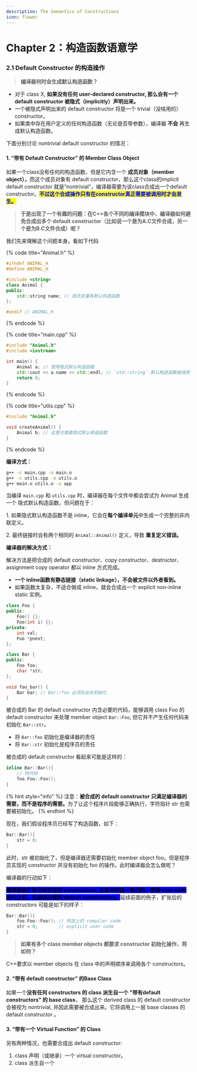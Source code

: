 ```yaml
---
description: The Semantics of Constructions
icon: flower
---
```


# Chapter 2：构造函数语意学

### 2.1 Default Constructor 的构造操作

> **编译器何时会生成默认构造函数？**

* 对于 class X, **如果没有任何 user-declared constructor, 那么会有一个 default constructor 被隐式（implicitly）声明出来。**
* 一个被隐式声明出来的 default constructor 将是一个 trivial（没啥用的）constructor。
* 如果类中存在用户定义的任何构造函数（无论是否带参数），编译器 **不会** 再生成默认构造函数。

下面分别讨论 nontrivial default constructor 的情况：

#### 1. “带有 Default Constructor” 的 Member Class Object

如果一个class没有任何的构造函数，但是它内含一个 **成员对象（member object），**&#x800C;这个成员对象有 default constructor，那么这个class的implicit default constructor 就是“nontrivial”，编译器需要为该class合成出一个default constructor。<mark style="color:blue;">**不过这个合成操作只有在constructor真正需要被调用时才会发生。**</mark>

> **于是出现了一个有趣的问题：在C++各个不同的编译模块中，编译器如何避免合成出多个 default constructor（比如说一个是为A.C文件合成，另一个是为B.C文件合成）呢？**

我们先来理解这个问题本身。看如下代码

{% code title="Animal.h" %}
```cpp
#ifndef ANIMAL_H
#define ANIMAL_H

#include <string>
class Animal {
public:
    std::string name; // 成员变量有默认构造函数
};

#endif // ANIMAL_H
```
{% endcode %}

{% code title="main.cpp" %}
```cpp
#include "Animal.h"
#include <iostream>

int main() {
    Animal a; // 使用隐式默认构造函数
    std::cout << a.name << std::endl; // `std::string` 默认构造函数被调用
    return 0;
}
```
{% endcode %}

{% code title="utils.cpp" %}
```cpp
#include "Animal.h"

void createAnimal() {
    Animal b; // 这里也需要隐式默认构造函数
}
```
{% endcode %}

**编译方式：**

```bash
g++ -c main.cpp -o main.o
g++ -c utils.cpp -o utils.o
g++ main.o utils.o -o app
```

当编译 `main.cpp` 和 `utils.cpp` 时，编译器在每个文件中都会尝试为 Animal 生成一个 隐式默认构造函数，但问题在于：

1\. 如果隐式默认构造函数不是 inline，它会在**每个编译单元**中生成一个完整的非内联定义。

2\. 最终链接时会有两个相同的 `Animal::Animal()` 定义，导致 **重复定义错误。**

**编译器的解决方式：**

解决方法是把合成的 default constructor、copy constructor、destructor、assignment copy operator 都以 inline 方式完成。

* **一个 inline函数有静态链接（static linkage），不会被文件以外者看到。**
* 如果函数太复杂，不适合做成 inline，就会合成出一个 explicit non-inline static 实例。

```cpp
class Foo {
public:
    Foo() {};
    Foo(int i) {};
private:
    int val;
    Foo *pnext;
};

class Bar {
public:
    Foo foo;
    char *str;
};

void foo_bar() {
    Bar bar; // Bar::foo 必须在此处初始化
}
```

被合成的 Bar 的 default constructor 内含必要的代码，能够调用 class Foo 的 default constructor 来处理 member object `Bar::Foo`, 但它并不产生任何代码来初始化 `Bar::str`。

* 将 `Bar::foo` 初始化是编译器的责任
* 将 `Bar::str` 初始化是程序员的责任

被合成的 default constructor 看起来可能是这样的：

```cpp
inline Bar::Bar(){
    // 伪代码
    foo.Foo::Foo();
}
```

{% hint style="info" %}
注意：**被合成的 default constructor 只满足编译器的需要，而不是程序的需要。**&#x4E3A;了让这个程序片段能够正确执行，字符指针 str 也需要被初始化。
{% endhint %}

现在，我们假设程序员已经写了构造函数，如下：

```cpp
Bar::Bar(){
    str = 0;
}
```

此时，str 被初始化了，但是编译器还需要初始化 member object foo。但是程序员实现的 constructor 并没有初始化 foo 的操作。此时编译器会怎么做呢？

编译器的行动如下：

<mark style="background-color:blue;">**编译器会扩张已经存在的 constructors, 在其中安插一些代码，使得 user code 执行之前，先调用必要的 default constructors。**</mark>延续前面的例子，扩张后的 constructors 可能是如下的样子：

```cpp
Bar::Bar(){
    foo.Foo::Foo(); // 附加上的 compiler code
    str = 0;        // explicit user code
}
```

> **如果有多个 class member objects 都要求 constructor 初始化操作，将如何？**

C++要求以 member objects 在 class 中的声明顺序来调用各个 constructors。

#### 2. “带有 default constructor” 的Base Class

如果一个**没有任何 constructors 的 class 派生自一个 "带有default constructors" 的 base class**， 那么这个 derived class 的 default constructor 会被视为 nontrivial, 并因此需要被合成出来。它将调用上一层 base classes 的 default constructor 。

#### 3. “带有一个 Virtual Function” 的 Class

另有两种情况，也需要合成出 default constructor:

1. class 声明（或继承）一个 virtual constructor。
2. class 派生自一个















